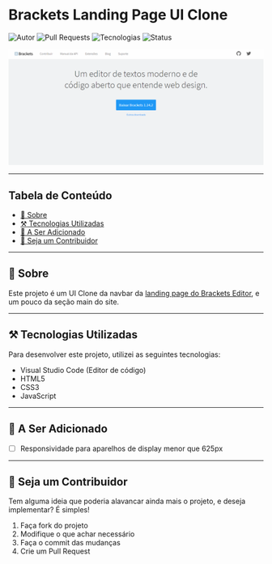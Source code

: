 # Brackets Landing Page UI Clone

![Autor](https://img.shields.io/badge/author-Wendell%20Kenneddy-brightgreen)
![Pull Requests](https://img.shields.io/badge/PRs-welcome-brightgreen)
![Tecnologias](https://img.shields.io/badge/techs-HTML%2C%20CSS%2C%20JS-brightgreen)
![Status](https://img.shields.io/badge/status-unfinished-orange)

![Resultado Final](./.github/final-result.png)

---

## Tabela de Conteúdo

- [:closed_book: Sobre](#closed_book-sobre)
- [:hammer_and_pick: Tecnologias Utilizadas](#hammer_and_pick-tecnologias-utilizadas)
- [:pushpin: A Ser Adicionado](#pushpin-a-ser-adicionado)
- [:handshake: Seja um Contribuidor](#handshake-seja-um-contribuidor)

---

## :closed_book: Sobre

Este projeto é um UI Clone da navbar da [landing page do Brackets Editor](http://brackets.io/), e um pouco da seção main do site.

---

## :hammer_and_pick: Tecnologias Utilizadas

Para desenvolver este projeto, utilizei as seguintes tecnologias: 

- Visual Studio Code (Editor de código)
- HTML5
- CSS3
- JavaScript

---

## :pushpin: A Ser Adicionado

- [ ] Responsividade para aparelhos de display menor que 625px

---

## :handshake: Seja um Contribuidor

Tem alguma ideia que poderia alavancar ainda mais o projeto, e deseja implementar? É simples!

1. Faça fork do projeto
2. Modifique o que achar necessário
3. Faça o commit das mudanças
4. Crie um Pull Request
